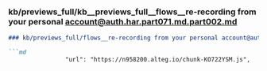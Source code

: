 ### kb/previews_full/kb__previews_full__flows__re-recording from your personal account@auth.har.part071.md.part002.md

```md
### kb/previews_full/flows__re-recording from your personal account@auth.har.part071.md (part 002)

```md
                "url": "https://n958200.alteg.io/chunk-KO722YSM.js",
         
```

```

```
